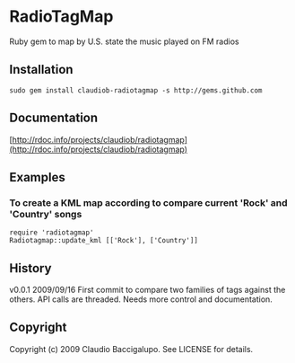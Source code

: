 # RadioTagMap #

Ruby gem to map by U.S. state the music played on FM radios

## Installation ##

    sudo gem install claudiob-radiotagmap -s http://gems.github.com

## Documentation ##

[http://rdoc.info/projects/claudiob/radiotagmap](http://rdoc.info/projects/claudiob/radiotagmap)

## Examples ##

### To create a KML map according to compare current 'Rock' and 'Country' songs 

    require 'radiotagmap'
    Radiotagmap::update_kml [['Rock'], ['Country']]

## History ##

v0.0.1  2009/09/16
        First commit to compare two families of tags against the others.
        API calls are threaded. Needs more control and documentation.

## Copyright ##

Copyright (c) 2009 Claudio Baccigalupo. See LICENSE for details.
